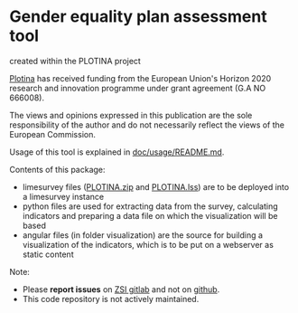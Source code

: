 # Gender equality plan assessment tool

created within the PLOTINA project

[Plotina](http://www.plotina.eu/) has received funding
from the European Union's Horizon 2020 research and
innovation programme under grant agreement (G.A NO 666008).

The views and opinions expressed in this publication
are the sole responsibility of the author and do not
necessarily reflect the views of the European Commission.


Usage of this tool is explained in
[doc/usage/README.md](doc/usage/README.md).

Contents of this package:

  * limesurvey files ([PLOTINA.zip](limesurvey/PLOTINA.zip)
    and [PLOTINA.lss](limesurvey/PLOTINA.lss))
    are to be deployed into a limesurvey instance
  * python files are used for extracting data from the
    survey, calculating indicators and preparing a data
    file on which the visualization will be based
  * angular files (in folder visualization) are the source
    for building a visualization of the indicators,
    which is to be put on a webserver as static content

Note:

  * Please **report issues** on 
    [ZSI gitlab](https://gitlab.zsi.at/web/plotina/issues)
    and not on [github](https://github.com/zsi-vienna/PLOTINA).
  * This code repository is not actively maintained.
